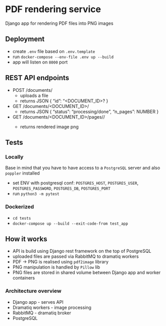 # PDF rendering service
Django app for rendering PDF files into PNG images

## Deployment
- create `.env` file based on `.env.template`
- run `docker-compose --env-file .env up --build`
- app will listen on `8000` port

## REST API endpoints
- POST /documents/
    - uploads a file
    - returns JSON { “id”: “<DOCUMENT_ID>? }
- GET /documents/<DOCUMENT_ID>/
    - returns JSON { “status”: “processing/done”, “n_pages”: NUMBER }
- GET /documents/<DOCUMENT_ID>/pages/<NUMBER>/
    - returns rendered image png


## Tests
### Locally
Base in mind that you have to have access to a `PostgreSQL` server and also `poppler` installed
- set ENV with postgresql conf: `POSTGRES_HOST`, `POSTGRES_USER`, `POSTGRES_PASSWORD`, `POSTGRES_DB`, `POSTGRES_PORT`
- run `python3 -m pytest`

### Dockerized
- `cd tests`
- `docker-compose up --build --exit-code-from test_app`

## How it works
- API is build using Django rest framework on the top of PostgreSQL
- uploaded files are passed via RabbitMQ to dramatiq workers
- PDF -> PNG is realised using `pdf2image` library
- PNG manipulation is handled by `Pillow` lib
- PNG files are stored in shared volume between Django app and worker containers

### Architecture overview
- Django app - serves API
- Dramatiq workers - image processing
- RabbitMQ - dramatiq broker
- PostgreSQL
